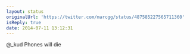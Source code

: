 ```yaml
---
layout: status
originalUrl: 'https://twitter.com/marcgg/status/487585227565711360'
isReply: true
date: 2014-07-11 13:12:31
---
```


@_kud Phones will die
